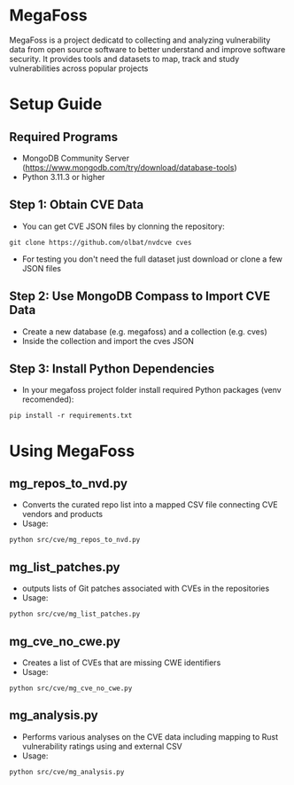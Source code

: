 # MegaFoss 
MegaFoss is a project dedicatd to collecting and analyzing vulnerability data from open source software to better understand and improve software security. It provides tools and datasets to map, track and study vulnerabilities across popular projects

# Setup Guide
## Required Programs
- MongoDB Community Server (https://www.mongodb.com/try/download/database-tools)
- Python 3.11.3 or higher

## Step 1: Obtain CVE Data
- You can get CVE JSON files by clonning the repository:

```
git clone https://github.com/olbat/nvdcve cves
```
* For testing you don't need the full dataset just download or clone a few JSON files

## Step 2: Use MongoDB Compass to Import CVE Data
- Create a new database (e.g. megafoss) and a collection (e.g. cves)
- Inside the collection and import the cves JSON

## Step 3: Install Python Dependencies
- In your megafoss project folder install required Python packages (venv recomended):

```
pip install -r requirements.txt
```

# Using MegaFoss
## mg_repos_to_nvd.py
- Converts the curated repo list into a mapped CSV file connecting CVE vendors and products
- Usage:

```
python src/cve/mg_repos_to_nvd.py
```

## mg_list_patches.py
- outputs lists of Git patches associated with CVEs in the repositories
- Usage:

```
python src/cve/mg_list_patches.py
```

## mg_cve_no_cwe.py
- Creates a list of CVEs that are missing CWE identifiers
- Usage:

```
python src/cve/mg_cve_no_cwe.py
```

## mg_analysis.py
- Performs various analyses on the CVE data including mapping to Rust vulnerability ratings using and external CSV
- Usage:

```
python src/cve/mg_analysis.py
```

